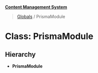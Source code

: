 **[Content Management System](../README.md)**

> [Globals](../globals.md) / PrismaModule

# Class: PrismaModule

## Hierarchy

* **PrismaModule**
